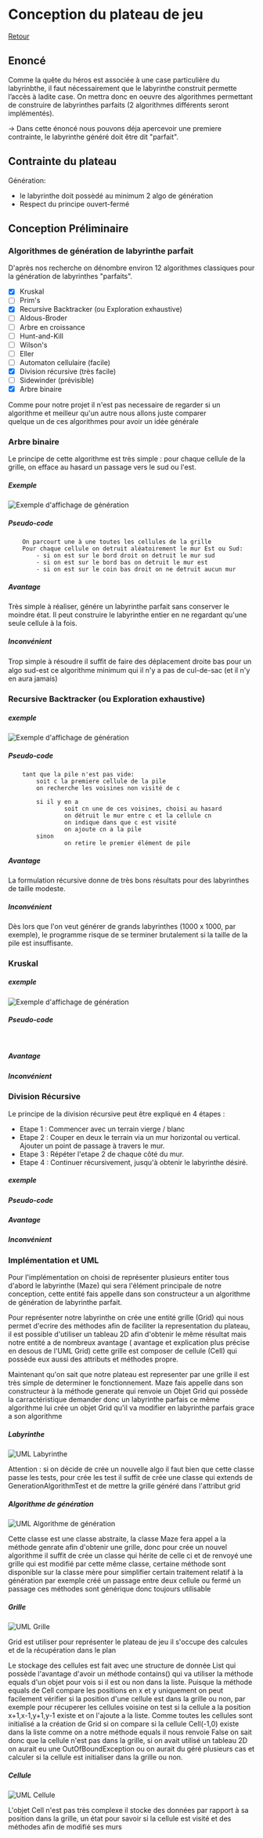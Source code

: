 # Conception du plateau de jeu

[Retour](README.md)

## Enoncé

Comme la quête du héros est associée à une case particulière du labyrinbthe, il faut nécessairement que le labyrinthe
construit permette l’accès à ladite case. On mettra donc en oeuvre des algorithmes permettant de construire de
labyrinthes parfaits (2 algorithmes différents seront implémentés).

-> Dans cette énoncé nous pouvons déja apercevoir une premiere contrainte, le labyrinthe généré doit être dit "parfait".

## Contrainte du plateau

Génération:

- le labyrinthe doit possèdé au minimum 2 algo de génération
- Respect du principe ouvert-fermé

## Conception Préliminaire

### Algorithmes de génération de labyrinthe parfait 

D'après nos recherche on dénombre environ 12 algorithmes classiques pour la génération de labyrinthes "parfaits".

- [x] Kruskal
- [ ] Prim's
- [x] Recursive Backtracker (ou Exploration exhaustive)
- [ ] Aldous-Broder
- [ ] Arbre en croissance
- [ ] Hunt-and-Kill
- [ ] Wilson's
- [ ] Eller
- [ ] Automaton cellulaire (facile)
- [x] Division récursive (très facile)
- [ ] Sidewinder (prévisible)
- [x] Arbre binaire

Comme pour notre projet il n'est pas necessaire de regarder si un algorithme et meilleur qu'un autre nous allons juste comparer  
quelque un de ces algorithmes pour avoir un idée générale

### Arbre binaire

Le principe de cette algorithme est très simple : pour chaque cellule de la grille, on efface au hasard un passage vers le sud ou l'est. 

##### Exemple

![Exemple d'affichage de génération](img/maze/labyrinte_arbre_binaire.png "Arbre binaire génération")  

##### Pseudo-code

```
	On parcourt une à une toutes les cellules de la grille
	Pour chaque cellule on detruit aléatoirement le mur Est ou Sud:  
		- si on est sur le bord droit on detruit le mur sud  
		- si on est sur le bord bas on detruit le mur est  
		- si on est sur le coin bas droit on ne detruit aucun mur  
```
##### Avantage

Très simple à réaliser, génére un labyrinthe parfait sans conserver le moindre état. Il peut construire le labyrinthe entier en ne regardant qu'une seule cellule à la fois.

##### Inconvénient

Trop simple à résoudre il suﬃt de faire des déplacement droite bas pour un algo sud-est ce algorithme minimum qui il n'y a pas de cul-de-sac (et il n'y en aura jamais)

### Recursive Backtracker (ou Exploration exhaustive)

##### exemple

![Exemple d'affichage de génération](img/maze/labyrinthe_recursive_backtracker.png "Exploration exhaustive génération")  

##### Pseudo-code
```
	tant que la pile n'est pas vide:
  		soit c la premiere cellule de la pile
  		on recherche les voisines non visité de c

  		si il y en a
     			soit cn une de ces voisines, choisi au hasard 
      			on détruit le mur entre c et la cellule cn
      			on indique dans que c est visité
      			on ajoute cn a la pile
  		sinon
      			on retire le premier élément de pile
```

##### Avantage

La formulation récursive donne de très bons résultats pour des labyrinthes de taille modeste.

##### Inconvénient

Dès lors que l'on veut générer de grands labyrinthes (1000 x 1000, par exemple), le programme risque de se terminer brutalement si la taille de la pile est insuffisante.


### Kruskal

##### exemple

![Exemple d'affichage de génération](img/maze/labyrinthe_kruskal.png "Kruskal")  

##### Pseudo-code
```
	
```

##### Avantage


##### Inconvénient


### Division Récursive 

Le principe de la division récursive peut être expliqué en 4 étapes :
 - Etape 1 : Commencer avec un terrain vierge / blanc
 - Etape 2 : Couper en deux le terrain via un mur horizontal ou vertical. Ajouter un point de passage à travers le mur.
 - Etape 3 : Répéter l'etape 2 de chaque côté du mur.
 - Etape 4 : Continuer récursivement, jusqu'à obtenir le labyrinthe désiré.
 
##### exemple

##### Pseudo-code

##### Avantage


##### Inconvénient


### Implémentation et UML

Pour l'implémentation on choisi de représenter plusieurs entiter tous d'abord le labyrinthe (Maze) qui sera l'élément principale de notre conception, cette entité fais appelle dans son constructeur a un algorithme de génération de labyrinthe parfait.

Pour représenter notre labyrinthe on crée une entité grille (Grid) qui nous permet d'ecrire des méthodes afin de faciliter la representation du plateau, il est possible d'utiliser un tableau 2D afin d'obtenir le même résultat mais notre entité a de nombreux avantage ( avantage et explication plus précise en desous de l'UML Grid) cette grille est composer de cellule (Cell) qui possède eux aussi des attributs et méthodes propre.

Maintenant qu'on sait que notre plateau est representer par une grille il est très simple de determiner le fonctionnement. Maze fais appelle dans son constructeur à la méthode generate qui renvoie un Objet Grid qui possède la carractéristique demander donc un labyrinthe parfais ce même algorithme lui crée un objet Grid qu'il va modifier en labyrinthe parfais grace a son algorithme

##### Labyrinthe

![UML Labyrinthe](img/uml/mazeUML.png "UML Maze") 

Attention : si on décide de crée un nouvelle algo il faut bien que cette classe passe les tests, pour crée les test il suffit de crée une classe qui extends de GenerationAlgorithmTest et de mettre la grille généré dans l'attribut grid

##### Algorithme de génération

![UML Algorithme de génération](img/uml/generationAlgorithmUML.png "UML Generation Algorithm")  

Cette classe est une classe abstraite, la classe Maze fera appel a la méthode genrate afin d'obtenir une grille,
donc pour crée un nouvel algorithme il suffit de crée un classe qui hérite de celle ci et de renvoyé une grille qui est modifié par cette même classe, certaine méthode sont disponible sur la classe mère pour simplifier certain traitement relatif à la génération par exemple créé un passage entre deux cellule ou fermé un passage ces méthodes sont générique donc toujours utilisable

##### Grille

![UML Grille](img/uml/gridUML.png "UML Grid")  

Grid est utiliser pour représenter le plateau de jeu il s'occupe des calcules et de la récupération dans le plan

Le stockage des cellules est fait avec une structure de donnée List<Cell> qui possède l'avantage d'avoir un méthode contains() qui va utiliser la méthode equals d'un objet pour vois si il est ou non dans la liste. Puisque la méthode equals de Cell compare les positions en x et y uniquement on peut facilement vérifier si la position d'une cellule est dans la grille ou non, par exemple pour récuperer les cellules voisine on test si la cellule a la position x+1,x-1,y+1,y-1 existe et on l'ajoute a la liste. Comme toutes les cellules sont initialisé a la création de Grid si on compare si la cellule Cell(-1,0) existe dans la liste comme on a notre méthode equals il nous renvoie False on sait donc que la cellule n'est pas dans la grille, si on avait utilisé un tableau 2D on aurait eu une OutOfBoundException ou on aurait du géré plusieurs cas et calculer si la cellule est initialiser dans la grille ou non.


##### Cellule

![UML Cellule](img/uml/cellUML.png "UML Cell")  

L'objet Cell n'est pas très complexe il stocke des données par rapport à sa position dans la grille, un état pour savoir si la cellule est visité et des méthodes afin de modifié ses murs  



